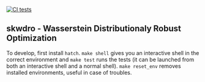 [![CI tests](https://github.com/iutzeler/skwdro/actions/workflows/test.yml/badge.svg?branch=dev)](https://github.com/iutzeler/skwdro/actions/workflows/test.yml)

## skwdro - Wasserstein Distributionaly Robust Optimization

To develop, first install `hatch`. `make shell` gives you an interactive shell in the correct environment and `make test` runs the tests (it can be launched from both an interactive shell and a normal shell).
`make reset_env` removes installed environments, useful in case of troubles.
